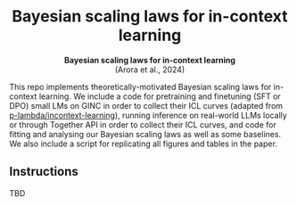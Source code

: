 <div align="center">

# Bayesian scaling laws for in-context learning

**Bayesian scaling laws for in-context learning**\
(Arora et al., 2024)

</div>

This repo implements theoretically-motivated Bayesian scaling laws for in-context learning. We include a code for pretraining and finetuning (SFT or DPO) small LMs on GINC in order to collect their ICL curves (adapted from [p-lambda/incontext-learning](https://github.com/p-lambda/incontext-learning)), running inference on real-world LLMs locally or through Together API in order to collect their ICL curves, and code for fitting and analysing our Bayesian scaling laws as well as some baselines. We also include a script for replicating all figures and tables in the paper.

## Instructions

TBD
